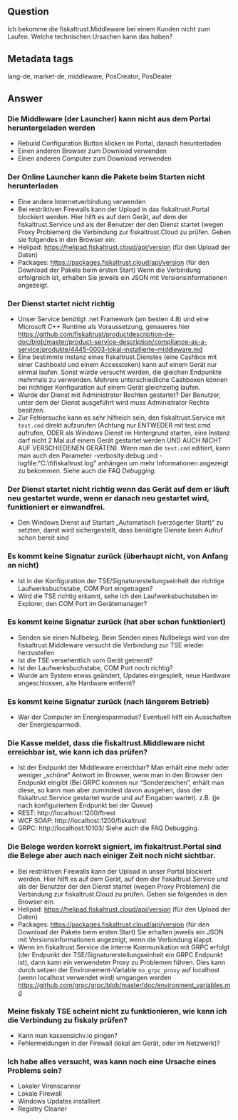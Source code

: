 ## Question
Ich bekomme die fiskaltrust.Middleware bei einem Kunden nicht zum Laufen. Welche technischen Ursachen kann das haben?

## Metadata tags
lang-de, market-de, middleware, PosCreator, PosDealer

## Answer

### Die Middleware (der Launcher) kann nicht aus dem Portal heruntergeladen werden
* Rebuild Configuration Button klicken im Portal, danach herunterladen
* Einen anderen Browser zum Download verwenden
* Einen anderen Computer zum Download verwenden
	
### Der Online Launcher kann die Pakete beim Starten nicht herunterladen
* Eine andere Internetverbindung verwenden
* Bei restriktiven Firewalls kann der Upload in das fiskaltrust.Portal blockiert werden. Hier hilft es auf dem Gerät, auf dem der fiskaltrust.Service und als der Benutzer der den Dienst startet (wegen Proxy Problemen) die Verbindung zur fiskaltrust.Cloud zu prüfen. Geben sie folgendes in den Browser ein:
* Helipad:             https://helipad.fiskaltrust.cloud/api/version (für den Upload der Daten)
* Packages:           https://packages.fiskaltrust.cloud/api/version (für den Download der Pakete beim ersten Start)
Wenn die Verbindung erfolgreich ist, erhalten Sie jeweils ein JSON mit Versionsinformationen angezeigt.

### Der Dienst startet nicht richtig
* Unser Service benötigt .net Framework (am besten 4.8) und eine Microsoft C++ Runtime als Voraussetzung, genaueres hier https://github.com/fiskaltrust/productdescription-de-doc/blob/master/product-service-description/compliance-as-a-service/produkte/4445-0003-lokal-installierte-middleware.md
* Eine bestimmte Instanz eines fiskaltrust.Dienstes (eine Cashbox mit einer CashboxId und einem Accesstoken) kann auf einem Gerät nur einmal laufen. Sonst würde versucht werden, die gleichen Endpunkte mehrmals zu verwenden. Mehrere unterschiedliche Cashboxen können bei richtiger Konfiguration auf einem Gerät gleichzeitig laufen.
* Wurde der Dienst mit Administrator Rechten gestartet? Der Benutzer, unter dem der Dienst ausgeführt wird muss Administrator Rechte besitzen.
* Zur Fehlersuche kann es sehr hilfreich sein, den fiskaltrust.Service mit ```test.cmd``` direkt aufzurufen (Achtung nur ENTWEDER mit test.cmd aufrufen, ODER als Windows Dienst im Hintergrund starten, eine Instanz darf nicht 2 Mal auf einem Gerät gestartet werden UND AUCH NICHT AUF VERSCHIEDENEN GERÄTEN). Wenn man die ```test.cmd``` editiert, kann man auch den Parameter -verbosity:debug und -logfile:"C:\t\fiskaltrust.log" anhängen um mehr Informationen angezeigt zu bekommen. Siehe auch die FAQ _Debugging_.


### Der Dienst startet nicht richtig wenn das Gerät auf dem er läuft neu gestartet wurde, wenn er danach neu gestartet wird, funktioniert er einwandfrei.
* Den Windows Dienst auf Startart „Automatisch (verzögerter Start)“ zu setzten, damit wird sichergestellt, dass benötigte Dienste beim Aufruf schon bereit sind


### Es kommt keine Signatur zurück (überhaupt nicht, von Anfang an nicht)
* Ist in der Konfiguration der TSE/Signaturerstellungseinheit der richtige Laufwerksbuchstabe, COM Port eingetragen?
* Wird die TSE richtig erkannt, sehe ich den Laufwerksbuchstaben im Explorer, den COM Port im Gerätemanager?

### Es kommt keine Signatur zurück (hat aber schon funktioniert)
* Senden sie einen Nullbeleg. Beim Senden eines Nullbelegs wird von der fiskaltrust.Middleware versucht die Verbindung zur TSE wieder herzustellen
* Ist die TSE versehentlich vom Gerät getrennt?
* Ist der Laufwerksbuchstabe, COM Port noch richtig?
* Wurde am System etwas geändert, Updates eingespielt, neue Hardware angeschlossen, alte Hardware entfernt?


### Es kommt keine Signatur zurück (nach längerem Betrieb)
* War der Computer im Energiesparmodus? Eventuell hilft ein Ausschalten der Energiesparmodi.

### Die Kasse meldet, dass die fiskaltrust.Middleware nicht erreichbar ist, wie kann ich das prüfen?
* Ist der Endpunkt der Middleware erreichbar? Man erhält eine mehr oder weniger „schöne“ Antwort im Browser, wenn man in den Browser den Endpunkt eingibt (Bei GRPC kommen nur “Sonderzeichen”, erhält man diese, so kann man aber zumindest davon ausgehen, dass der fiskaltrust.Service gestartet wurde und auf Eingaben wartet).
z.B. (je nach konfiguriertem Endpunkt bei der Queue)
* REST:      http://localhost:1200/ftrest 
* WCF SOAP:  http://localhost:1200/fiskaltrust
* GRPC:      http://localhost:10103/ 
Siehe auch die FAQ Debugging.

### Die Belege werden korrekt signiert, im fiskaltrust.Portal sind die Belege aber auch nach einiger Zeit noch nicht sichtbar.
* Bei restriktiven Firewalls kann der Upload in unser Portal blockiert werden. Hier hilft es auf dem Gerät, auf dem der fiskaltrust.Service und als der Benutzer der den Dienst startet (wegen Proxy Problemen) die Verbindung zur fiskaltrust.Cloud zu prüfen. Geben sie folgendes in den Browser ein:
* Helipad:             https://helipad.fiskaltrust.cloud/api/version (für den Upload der Daten)
* Packages:           https://packages.fiskaltrust.cloud/api/version (für den Download der Pakete beim ersten Start)
Sie erhalten jeweils ein JSON mit Versionsinformationen angezeigt, wenn die Verbindung klappt.
* Wenn im fiskaltrust.Service die interne Kommunikation mit GRPC erfolgt (der Endpunkt der TSE/Signaturerstellungseinheit ein GRPC Endpunkt ist), dann kann ein verwendeter Proxy zu Problemen führen. Dies kann durch setzen der Environement-Variable ```no_grpc_proxy``` auf localhost (wenn localhost verwendet wird) umgangen werden https://github.com/grpc/grpc/blob/master/doc/environment_variables.md 


### Meine fiskaly TSE scheint nicht zu funktionieren, wie kann ich die Verbindung zu fiskaly prüfen?	
* Kann man kassensichv.io pingen?
* Fehlermeldungen in der Firewall (lokal am Gerät, oder im Netzwerk)?

### Ich habe alles versucht, was kann noch eine Ursache eines Problems sein?
* Lokaler Virenscanner
* Lokale Firewall
* Windows Updates installiert
* Registry Cleaner
